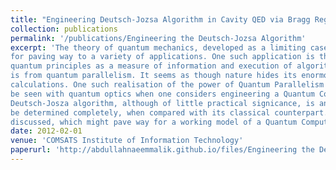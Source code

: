 ```yaml
---
title: "Engineering Deutsch-Jozsa Algorithm in Cavity QED via Bragg Regime"
collection: publications
permalink: '/publications/Engineering the Deutsch-Jozsa Algorithm'
excerpt: 'The theory of quantum mechanics, developed as a limiting case to classical mechanics, notwithstanding its interpretive difficulties, has with it the elegance
for paving way to a variety of applications. One such application is the implementation of a working Quantum Computer. The push one receives for using
quantum principles as a measure of information and execution of algorithms
is from quantum parallelism. It seems as though nature hides its enormous
calculations. One such realisation of the power of Quantum Parallelism can
be seen with quantum optics when one considers engineering a Quantum Computer, choosing techniques of cavity QED amongst many other competitors. The
Deutsch-Josza algorithm, although of little practical signicance, is an encouraging example which greatly reduces the time required for a specific function to
be determined completely, when compared with its classical counterpart. The Hadamard gate has been physically realised, and so has the other unitary transformations in the Deutsch-Jozsa algorithm using different times of interactions in the cavity. Also, a generalisation of the Deutsch-Jozsa algorithm has been
discussed, which might pave way for a working model of a Quantum Computer.'
date: 2012-02-01
venue: 'COMSATS Institute of Information Technology'
paperurl: 'http://abdullahnaeemmalik.github.io/files/Engineering the Deutsch-Jozsa Algorithm.pdf'
---
```

